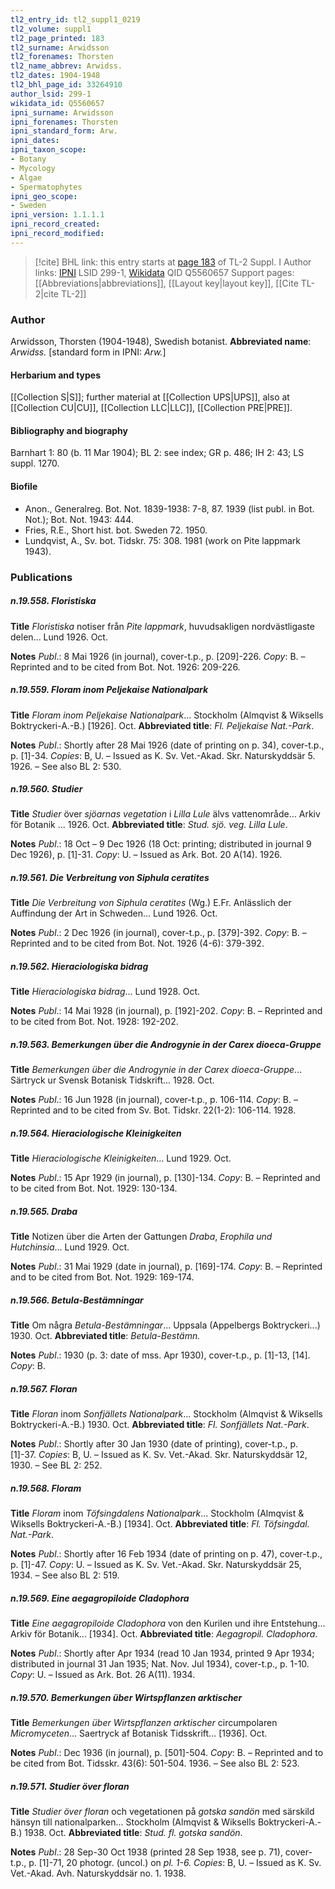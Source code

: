 ```yaml
---
tl2_entry_id: tl2_suppl1_0219
tl2_volume: suppl1
tl2_page_printed: 183
tl2_surname: Arwidsson
tl2_forenames: Thorsten
tl2_name_abbrev: Arwidss.
tl2_dates: 1904-1948
tl2_bhl_page_id: 33264910
author_lsid: 299-1
wikidata_id: Q5560657
ipni_surname: Arwidsson
ipni_forenames: Thorsten
ipni_standard_form: Arw.
ipni_dates: 
ipni_taxon_scope: 
- Botany
- Mycology
- Algae
- Spermatophytes
ipni_geo_scope: 
- Sweden
ipni_version: 1.1.1.1
ipni_record_created: 
ipni_record_modified:
---
```


> [!cite] BHL link: this entry starts at [page 183](https://www.biodiversitylibrary.org/page/33264910) of TL-2 Suppl. I
> Author links: [IPNI](https://www.ipni.org/a/299-1) LSID 299-1, [Wikidata](https://www.wikidata.org/wiki/Q5560657) QID Q5560657
> Support pages: [[Abbreviations|abbreviations]], [[Layout key|layout key]], [[Cite TL-2|cite TL-2]]

### Author

Arwidsson, Thorsten (1904-1948), Swedish botanist. 
**Abbreviated name**: *Arwidss.* \[standard form in IPNI: *Arw.*\]

#### Herbarium and types

[[Collection S|S]]; further material at [[Collection UPS|UPS]], also at [[Collection CU|CU]], [[Collection LLC|LLC]], [[Collection PRE|PRE]].

#### Bibliography and biography

Barnhart 1: 80 (b. 11 Mar 1904); BL 2: see index; GR p. 486; IH 2: 43; LS suppl. 1270.

#### Biofile

- Anon., Generalreg. Bot. Not. 1839-1938: 7-8, 87. 1939 (list publ. in Bot. Not.); Bot. Not. 1943: 444.
- Fries, R.E., Short hist. bot. Sweden 72. 1950.
- Lundqvist, A., Sv. bot. Tidskr. 75: 308. 1981 (work on Pite lappmark 1943).

### Publications

##### n.19.558. Floristiska

**Title**
*Floristiska* notiser från *Pite lappmark*, huvudsakligen nordvästligaste delen... Lund 1926. Oct.

**Notes**
*Publ*.: 8 Mai 1926 (in journal), cover-t.p., p. \[209\]-226. *Copy*: B. – Reprinted and to be cited from Bot. Not. 1926: 209-226.

##### n.19.559. Floram inom Peljekaise Nationalpark

**Title**
*Floram inom Peljekaise Nationalpark*... Stockholm (Almqvist & Wiksells Boktryckeri-A.-B.) \[1926\]. Oct.
**Abbreviated title**: *Fl. Peljekaise Nat.-Park*.

**Notes**
*Publ*.: Shortly after 28 Mai 1926 (date of printing on p. 34), cover-t.p., p. \[1\]-34. *Copies*: B, U. – Issued as K. Sv. Vet.-Akad. Skr. Naturskyddsär 5. 1926. – See also BL 2: 530.

##### n.19.560. Studier

**Title**
*Studier* över *sjöarnas vegetation* i *Lilla Lule* älvs vattenområde... Arkiv för Botanik ... 1926. Oct.
**Abbreviated title**: *Stud. sjö. veg. Lilla Lule*.

**Notes**
*Publ*.: 18 Oct – 9 Dec 1926 (18 Oct: printing; distributed in journal 9 Dec 1926), p. \[1\]-31.
*Copy*: U. – Issued as Ark. Bot. 20 A(14). 1926.

##### n.19.561. Die Verbreitung von Siphula ceratites

**Title**
*Die Verbreitung von Siphula ceratites* (Wg.) E.Fr. Anlässlich der Auffindung der Art in Schweden... Lund 1926. Oct.

**Notes**
*Publ*.: 2 Dec 1926 (in journal), cover-t.p., p. \[379\]-392. *Copy*: B. – Reprinted and to be cited from Bot. Not. 1926 (4-6): 379-392.

##### n.19.562. Hieraciologiska bidrag

**Title**
*Hieraciologiska bidrag*... Lund 1928. Oct.

**Notes**
*Publ*.: 14 Mai 1928 (in journal), p. \[192\]-202. *Copy*: B. – Reprinted and to be cited from Bot. Not. 1928: 192-202.

##### n.19.563. Bemerkungen über die Androgynie in der Carex dioeca-Gruppe

**Title**
*Bemerkungen über die Androgynie in der Carex dioeca-Gruppe*... Särtryck ur Svensk Botanisk Tidskrift... 1928. Oct.

**Notes**
*Publ*.: 16 Jun 1928 (in journal), cover-t.p., p. 106-114. *Copy*: B. – Reprinted and to be cited from Sv. Bot. Tidskr. 22(1-2): 106-114. 1928.

##### n.19.564. Hieraciologische Kleinigkeiten

**Title**
*Hieraciologische Kleinigkeiten*... Lund 1929. Oct.

**Notes**
*Publ*.: 15 Apr 1929 (in journal), p. \[130\]-134. *Copy*: B. – Reprinted and to be cited from Bot. Not. 1929: 130-134.

##### n.19.565. Draba

**Title**
Notizen über die Arten der Gattungen *Draba*, *Erophila und Hutchinsia*... Lund 1929. Oct.

**Notes**
*Publ*.: 31 Mai 1929 (date in journal), p. \[169\]-174. *Copy*: B. – Reprinted and to be cited from Bot. Not. 1929: 169-174.

##### n.19.566. Betula-Bestämningar

**Title**
Om några *Betula-Bestämningar*... Uppsala (Appelbergs Boktryckeri...) 1930. Oct.
**Abbreviated title**: *Betula-Bestämn.*

**Notes**
*Publ*.: 1930 (p. 3: date of mss. Apr 1930), cover-t.p., p. \[1\]-13, \[14\]. *Copy*: B.

##### n.19.567. Floran

**Title**
*Floran* inom *Sonfjällets Nationalpark*... Stockholm (Almqvist & Wiksells Boktryckeri-A.-B.) 1930. Oct.
**Abbreviated title**: *Fl. Sonfjällets Nat.-Park*.

**Notes**
*Publ*.: Shortly after 30 Jan 1930 (date of printing), cover-t.p., p. \[1\]-37. *Copies*: B, U. – Issued as K. Sv. Vet.-Akad. Skr. Naturskyddsär 12, 1930. – See BL 2: 252.

##### n.19.568. Floram

**Title**
*Floram* inom *Töfsingdalens Nationalpark*... Stockholm (Almqvist & Wiksells Boktryckeri-A.-B.) \[1934\]. Oct.
**Abbreviated title**: *Fl. Töfsingdal. Nat.-Park*.

**Notes**
*Publ*.: Shortly after 16 Feb 1934 (date of printing on p. 47), cover-t.p., p. \[1\]-47. *Copy*: U. – Issued as K. Sv. Vet.-Akad. Skr. Naturskyddsär 25, 1934. – See also BL 2: 519.

##### n.19.569. Eine aegagropiloide Cladophora

**Title**
*Eine aegagropiloide Cladophora* von den Kurilen und ihre Entstehung... Arkiv för Botanik... \[1934\]. Oct.
**Abbreviated title**: *Aegagropil. Cladophora*.

**Notes**
*Publ*.: Shortly after Apr 1934 (read 10 Jan 1934, printed 9 Apr 1934; distributed in journal 31 Jan 1935; Nat. Nov. Jul 1934), cover-t.p., p. 1-10. *Copy*: U. – Issued as Ark. Bot. 26 A(11). 1934.

##### n.19.570. Bemerkungen über Wirtspflanzen arktischer

**Title**
*Bemerkungen über Wirtspflanzen arktischer* circumpolaren *Micromyceten*... Saertryck af Botanisk Tidsskrift... \[1936\]. Oct.

**Notes**
*Publ*.: Dec 1936 (in journal), p. \[501\]-504. *Copy*: B. – Reprinted and to be cited from Bot. Tidsskr. 43(6): 501-504. 1936. – See also BL 2: 523.

##### n.19.571. Studier över floran

**Title**
*Studier över floran* och vegetationen på *gotska sandön* med särskild hänsyn till nationalparken... Stockholm (Almqvist & Wiksells Boktryckeri-A.-B.) 1938. Oct.
**Abbreviated title**: *Stud. fl. gotska sandön*.

**Notes**
*Publ*.: 28 Sep-30 Oct 1938 (printed 28 Sep 1938, see p. 71), cover-t.p., p. \[1\]-71, 20 photogr. (uncol.) on *pl. 1-6.* *Copies*: B, U. – Issued as K. Sv. Vet.-Akad. Avh. Naturskyddsär no. 1. 1938.

